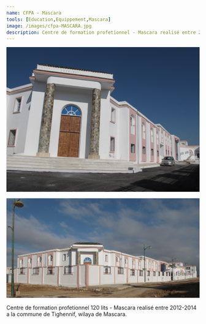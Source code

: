 ```yaml
---
name: CFPA - Mascara
tools: [Education,Equippement,Mascara]
image: /images/cfpa-MASCARA.jpg
description: Centre de formation profetionnel - Mascara realisé entre 2012-2014.
---
```

![](/images/cfpa-MASCARA.jpg)

![](/images/cfpa-MASCARA2.jpg)

Centre de formation profetionnel 120 lits - Mascara realisé entre 2012-2014 a la commune de Tighennif, wilaya de Mascara.
